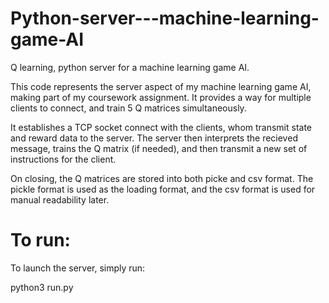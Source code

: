 # Python-server---machine-learning-game-AI

Q learning, python server for a machine learning game AI.

This code represents the server aspect of my machine learning game AI, making part of my coursework assignment. It provides
a way for multiple clients to connect, and train 5 Q matrices simultaneously. 

It establishes a TCP socket connect with the clients, whom transmit state and reward data to the server.
The server then interprets the recieved message, trains the Q matrix (if needed), and then
transmit a new set of instructions for the client.

On closing, the Q matrices are stored into both picke and csv format. The pickle format is used as the loading format,
and the csv format is used for manual readability later.

# To run:

To launch the server, simply run:

python3 run.py
